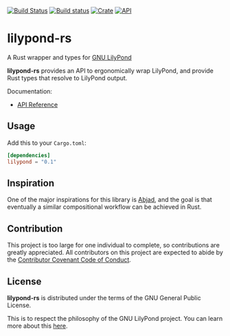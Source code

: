 [![Build Status](https://travis-ci.com/jaredforth/lilypond.svg?token=mH2pScYxqRkBEzpBQAu6&branch=master)](https://travis-ci.com/jaredforth/lilypond)
[![Build status](https://ci.appveyor.com/api/projects/status/w75cp0q4qr0hngf8?svg=true)](https://ci.appveyor.com/project/jaredforth/lilypond)
[![Crate](https://img.shields.io/crates/v/lilypond.svg)](https://crates.io/crates/lilypond)
[![API](https://docs.rs/lilypond/badge.svg)](https://docs.rs/lilypond)

# lilypond-rs

A Rust wrapper and types for [GNU LilyPond](https://lilypond.org/)

**lilypond-rs** provides an API to ergonomically wrap LilyPond, and provide Rust types that resolve to LilyPond output.

Documentation:
-   [API Reference](https://docs.rs/lilypond)


## Usage

Add this to your `Cargo.toml`:

```toml
[dependencies]
lilypond = "0.1"
```

## Inspiration

One of the major inspirations for this library is [Abjad](http://abjad.mbrsi.org/), and the goal is that eventually a similar compositional workflow can be achieved in Rust.

## Contribution 

This project is too large for one individual to complete, so contributions are greatly appreciated. All contributors on this project are expected to abide by the [Contributor Covenant Code of Conduct](/code_of_conduct.md).
## License

**lilypond-rs** is distributed under the terms of the GNU General Public License. 

This is to respect the philosophy of the GNU LilyPond project. You can learn more about this [here](https://lilypond.org/freedom.html).